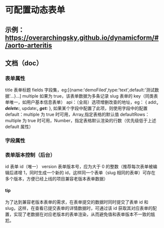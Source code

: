 # 可配置动态表单

## 示例：https://overarchingsky.github.io/dynamicform/#/aorto-arteritis

## 文档（doc）

### 表单属性

title 表单标题
fields 字段集，eg:[{name:'demoFiled',type:'text',default:'测试数据'...}...]
multiple 如果为 true，该表单数据为多条记录
slug 表单的 key（同类表单唯一，如用户基本信息表单）
api：（全局）选项增删改查的地址，eg：
{
add:**_,
delete:_**,
update:**_,
get:_**
},
如果某个字段中配置了此项，则使用字段中的配置
default：multiple 为 true 时可用，Array,指定表格的默认值
defaultRows： multiple 为 true 时可用，Number，指定表格默认渲染的行数（优先级低于上述 default 属性）

### 字段属性

### 表单版本控制（后台）

id 表单 id（唯一）
version 表单版本号，应为大于 0 的整数（推荐每次表单被编辑后递增 1，同时生成一个新的 id，这样同一个表单（slug 相同的表单）可存在多个版本，方便已经上线的项目兼容老版本表单数据）

#### tip

为了达到兼容老版本表单的需求，在表单提交的数据时同时提交了表单 id 和 slug，这样，在查看已提交表单的详情数据时，可通过该 id 获取其对应表单的配置，实现了老数据在对应老版本的表单渲染，从而避免值和表单版本不一致的尴尬。
